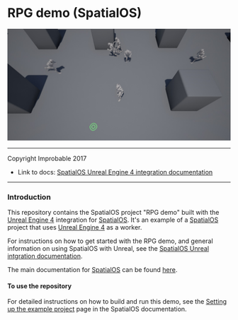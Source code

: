 # RPG demo (SpatialOS)

![RPG demo Logo](rpg-demo-logo.jpg)

*****

Copyright Improbable 2017

* Link to docs: [SpatialOS Unreal Engine 4 integration documentation](https://spatialos.improbable.io/docs/reference/latest/workers/unreal/introduction)

*****

### Introduction

This repository contains the SpatialOS project "RPG demo" built with the [Unreal Engine 4](https://www.unrealengine.com/) integration for [SpatialOS](http://www.spatialos.com).
It's an example of a [SpatialOS](http://www.spatialos.com) project that uses [Unreal Engine 4](https://www.unrealengine.com/) as a worker.

For instructions on how to get started with the RPG demo, and general information on using SpatialOS with Unreal, see 
the [SpatialOS Unreal intgration documentation](https://spatialos.improbable.io/docs/reference/latest/workers/unreal/introduction).

The main documentation for [SpatialOS](http://www.spatialos.com) can be found [here](https://spatialos.improbable.io/docs/reference/latest/).

#### To use the repository

For detailed instructions on how to build and run this demo, see the [Setting up the example project](https://spatialos.improbable.io/docs/reference/latest/workers/unreal/setup-example-project)
page in the SpatialOS documentation.
